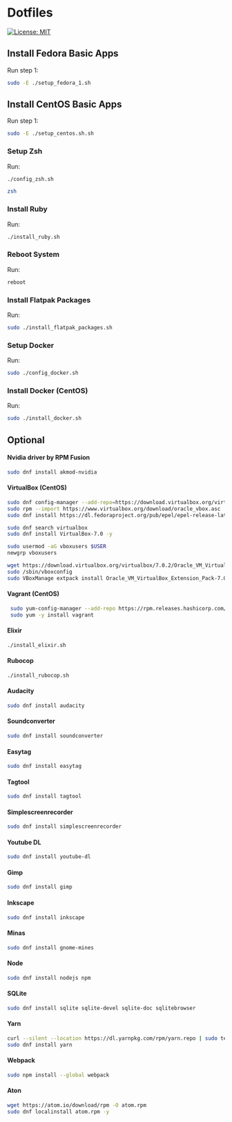# Dotfiles

[![License: MIT](https://img.shields.io/badge/License-MIT-blue.svg)](https://opensource.org/licenses/MIT)

## Install Fedora Basic Apps

Run step 1:

```bash
sudo -E ./setup_fedora_1.sh
```

## Install CentOS Basic Apps

Run step 1:

```bash
sudo -E ./setup_centos.sh.sh
```

### Setup Zsh

Run:

```bash
./config_zsh.sh
```

```bash
zsh
```

### Install Ruby

Run:

```bash
./install_ruby.sh
```

### Reboot System

Run:

```bash
reboot
```

### Install Flatpak Packages

Run:

```bash
sudo ./install_flatpak_packages.sh
```

### Setup Docker

Run:

```bash
sudo ./config_docker.sh
```

### Install Docker (CentOS)

Run:

```bash
sudo ./install_docker.sh
```

## Optional

#### Nvidia driver by RPM Fusion

```bash
sudo dnf install akmod-nvidia
```

#### VirtualBox (CentOS)

```bash
sudo dnf config-manager --add-repo=https://download.virtualbox.org/virtualbox/rpm/el/virtualbox.repo
sudo rpm --import https://www.virtualbox.org/download/oracle_vbox.asc
sudo dnf install https://dl.fedoraproject.org/pub/epel/epel-release-latest-9.noarch.rpm -y

sudo dnf search virtualbox
sudo dnf install VirtualBox-7.0 -y

sudo usermod -aG vboxusers $USER
newgrp vboxusers

wget https://download.virtualbox.org/virtualbox/7.0.2/Oracle_VM_VirtualBox_Extension_Pack-7.0.2.vbox-extpack
sudo /sbin/vboxconfig
sudo VBoxManage extpack install Oracle_VM_VirtualBox_Extension_Pack-7.0.2.vbox-extpack
```

#### Vagrant (CentOS)

```bash
 sudo yum-config-manager --add-repo https://rpm.releases.hashicorp.com/RHEL/hashicorp.repo
 sudo yum -y install vagrant
```

#### Elixir

```bash
./install_elixir.sh
```

#### Rubocop

```bash
./install_rubocop.sh
```

#### Audacity

```bash
sudo dnf install audacity
```

#### Soundconverter

```bash
sudo dnf install soundconverter
```

#### Easytag

```bash
sudo dnf install easytag
```

#### Tagtool

```bash
sudo dnf install tagtool
```

#### Simplescreenrecorder

```bash
sudo dnf install simplescreenrecorder
```

#### Youtube DL

```bash
sudo dnf install youtube-dl
```

#### Gimp

```bash
sudo dnf install gimp
```

#### Inkscape

```bash
sudo dnf install inkscape
```

#### Minas

```bash
sudo dnf install gnome-mines
```

#### Node

```bash
sudo dnf install nodejs npm
```

#### SQLite

```bash
sudo dnf install sqlite sqlite-devel sqlite-doc sqlitebrowser
```

#### Yarn

```bash
curl --silent --location https://dl.yarnpkg.com/rpm/yarn.repo | sudo tee /etc/yum.repos.d/yarn.repo
sudo dnf install yarn
```

#### Webpack

```bash
sudo npm install --global webpack
```

#### Aton

```bash
wget https://atom.io/download/rpm -O atom.rpm
sudo dnf localinstall atom.rpm -y
```
